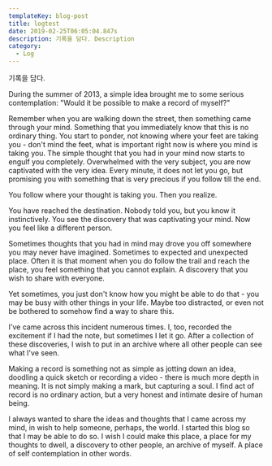 ```yaml
---
templateKey: blog-post
title: logtest
date: 2019-02-25T06:05:04.847s
description: 기록을 담다. Description
category: 
  - Log
---
```

기록을 담다.

During the summer of 2013, a simple idea brought me to some serious contemplation: "Would it be possible to make a record of myself?"

 

Remember when you are walking down the street, then something came through your mind. Something that you immediately know that this is no ordinary thing. You start to ponder, not knowing where your feet are taking you - don't mind the feet, what is important right now is where you mind is taking you. The simple thought that you had in your mind now starts to engulf you completely. Overwhelmed with the very subject, you are now captivated with the very idea. Every minute, it does not let you go, but promising you with something that is very precious if you follow till the end.

You follow where your thought is taking you. Then you realize.

You have reached the destination. Nobody told you, but you know it instinctively. You see the discovery that was captivating your mind. Now you feel like a different person. 

 

Sometimes thoughts that you had in mind may drove you off somewhere you may never have imagined. Sometimes to expected and unexpected place. Often it is that moment when you do follow the trail and reach the place, you feel something that you cannot explain. A discovery that you wish to share with everyone. 

Yet sometimes, you just don't know how you might be able to do that - you may be busy with other things in your life. Maybe too distracted, or even not be bothered to somehow find a way to share this.

I've came across this incident numerous times. I, too, recorded the excitement if I had the note, but sometimes I let it go. After a collection of these discoveries, I wish to put in an archive where all other people can see what I've seen.

Making a record is something not as simple as jotting down an idea, doodling a quick sketch or recording a video - there is much more depth in meaning. It is not simply making a mark, but capturing a soul. I find act of record is no ordinary action, but a very honest and intimate desire of human being.

I always wanted to share the ideas and thoughts that I came across my mind, in wish to help someone, perhaps, the world. I started this blog so that I may be able to do so. I wish I could make this place, a place for my thoughts to dwell, a discovery to other people, an archive of myself. A place of self contemplation in other words.
